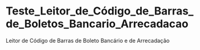 # Teste_Leitor_de_Código_de_Barras_de_Boletos_Bancario_Arrecadacao
Leitor de Código de Barras de Boleto Bancário e de Arrecadação
